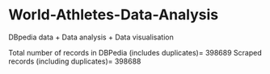 # World-Athletes-Data-Analysis
DBpedia data + Data analysis + Data visualisation

Total number of records in DBPedia (includes duplicates)= 398689
Scraped records (including duplicates)= 398688

